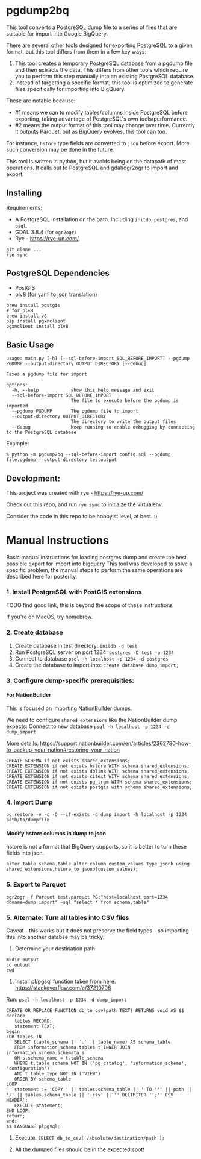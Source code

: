 # pgdump2bq

This tool converts a PostgreSQL dump file to a series of files that are suitable for import into Google BigQuery.

There are several other tools designed for exporting PostgreSQL to a given format, but this tool differs from them in a few key ways:
1. This tool creates a temporary PostgreSQL database from a pgdump file and then extracts the data. This differs from 
   other tools which require you to perform this step manually into an existing PostgreSQL database.
2. Instead of targetting a specific format, this tool is optimized to generate files specifically for importing into BigQuery.

These are notable because:
* #1 means we can to modify tables/columns inside PostgreSQL before exporting, taking advantage of PostgreSQL's own tools/performance. 
* #2 means the output format of this tool may change over time. Currently it outputs Parquet, but as BigQuery evolves, this tool can too.

For instance, `hstore` type fields are converted to `json` before export. More such conversion may be done in the future.

This tool is written in python, but it avoids being on the datapath of most operations. It calls out to PostgreSQL and gdal/ogr2ogr to import and export.

## Installing
Requirements:
* A PostgreSQL installation on the path. Including `initdb`, `postgres`, and `psql`.
* GDAL 3.8.4 (for `ogr2ogr`)
* Rye - https://rye-up.com/

```
git clone ...
rye sync
```

## PostgreSQL Dependencies
* PostGIS
* plv8 (for yaml to json translation)

```
brew install postgis
# for plv8
brew install v8
pip install pgxnclient
pgxnclient install plv8
```

## Basic Usage

```
usage: main.py [-h] [--sql-before-import SQL_BEFORE_IMPORT] --pgdump PGDUMP --output-directory OUTPUT_DIRECTORY [--debug]

Fixes a pgdump file for import

options:
  -h, --help            show this help message and exit
  --sql-before-import SQL_BEFORE_IMPORT
                        The file to execute before the pgdump is imported
  --pgdump PGDUMP       The pgdump file to import
  --output-directory OUTPUT_DIRECTORY
                        The directory to write the output files
  --debug               Keep running to enable debugging by connecting to the PostgreSQL database
```

Example:
```
% python -m pgdump2bq --sql-before-import config.sql --pgdump file.pgdump --output-directory testoutput
```


## Development: 

This project was created with rye - https://rye-up.com/

Check out this repo, and run `rye sync` to initialze the virtualenv.

Consider the code in this repo to be hobbyist level, at best. :) 


# Manual Instructions
Basic manual instructions for loading postgres dump and create the best possible export for import into bigquery
This tool was developed to solve a specific problem, the manual steps to perform the same operations are described here for posterity.


### 1. Install PostgreSQL with PostGIS extensions
TODO find good link, this is beyond the scope of these instructions

If you're on MacOS, try homebrew.

### 2. Create database
1. Create database in test directory: `initdb -d test`
1. Run PostgreSQL server on port 1234: `postgres -D test -p 1234`
1. Connect to database `psql -h localhost -p 1234 -d postgres`
1. Create the database to import into: `create database dump_import;`


### 3. Configure dump-specific prerequisities:

#### For NationBuilder
This is focused on importing NationBuilder dumps.

We need to configure `shared_extensions` like the NationBuilder dump expects:
Connect to new database `psql -h localhost -p 1234 -d dump_import`

More details:
https://support.nationbuilder.com/en/articles/2362780-how-to-backup-your-nation#restoring-your-nation

```
CREATE SCHEMA if not exists shared_extensions;
CREATE EXTENSION if not exists hstore WITH schema shared_extensions; 
CREATE EXTENSION if not exists dblink WITH schema shared_extensions; 
CREATE EXTENSION if not exists citext WITH schema shared_extensions; 
CREATE EXTENSION if not exists pg_trgm WITH schema shared_extensions;
CREATE EXTENSION if not exists postgis with schema shared_extensions;
```

### 4. Import Dump
```
pg_restore -v -c -O --if-exists -d dump_import -h localhost -p 1234 path/to/dumpfile
```

#### Modify hstore columns in dump to json
hstore is not a format that BigQuery supports, so it is better to turn these fields into json.
```
alter table schema.table alter column custom_values type jsonb using shared_extensions.hstore_to_jsonb(custom_values);
```

### 5. Export to Parquet
```
ogr2ogr -f Parquet test.parquet PG:"host=localhost port=1234 dbname=dump_import" -sql "select * from schema.table"
```

### 5. Alternate: Turn all tables into CSV files

Caveat - this works but it does not preserve the field types - so importing 
this into another databse may be tricky.

1. Determine your destination path:
```
mkdir output
cd output
cwd
```

1. Install pl/pgsql function taken from here: https://stackoverflow.com/a/37210706

Run: `psql -h localhost -p 1234 -d dump_import`
```
CREATE OR REPLACE FUNCTION db_to_csv(path TEXT) RETURNS void AS $$
declare
   tables RECORD;
   statement TEXT;
begin
FOR tables IN 
   SELECT (table_schema || '.' || table_name) AS schema_table
   FROM information_schema.tables t INNER JOIN information_schema.schemata s 
   ON s.schema_name = t.table_schema 
   WHERE t.table_schema NOT IN ('pg_catalog', 'information_schema', 'configuration')
   AND t.table_type NOT IN ('VIEW')
   ORDER BY schema_table
LOOP
   statement := 'COPY ' || tables.schema_table || ' TO ''' || path || '/' || tables.schema_table || '.csv' ||''' DELIMITER '';'' CSV HEADER';
   EXECUTE statement;
END LOOP;
return;  
end;
$$ LANGUAGE plpgsql;
```

1. Execute: `SELECT db_to_csv('/absolute/destination/path');`

1. All the dumped files should be in the expected spot!
